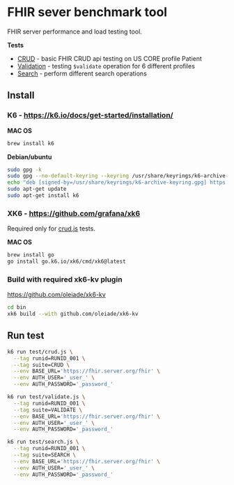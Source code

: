 # FHIR sever benchmark tool

FHIR server performance and load testing tool.

__Tests__
- [CRUD](./test/crud.js) - basic FHIR CRUD api testing on US CORE profile Patient  
- [Validation](./test/validation.js) - testing `$validate` operation for 6 different profiles
- [Search](./test/search.js) - perform different search operations


##  Install

### K6 - https://k6.io/docs/get-started/installation/

__MAC OS__
```bash
brew install k6
```

__Debian/ubuntu__
```bash
sudo gpg -k
sudo gpg --no-default-keyring --keyring /usr/share/keyrings/k6-archive-keyring.gpg --keyserver hkp://keyserver.ubuntu.com:80 --recv-keys C5AD17C747E3415A3642D57D77C6C491D6AC1D69
echo "deb [signed-by=/usr/share/keyrings/k6-archive-keyring.gpg] https://dl.k6.io/deb stable main" | sudo tee /etc/apt/sources.list.d/k6.list
sudo apt-get update
sudo apt-get install k6

```
  
### XK6 - https://github.com/grafana/xk6

Required only for [crud.js](./test/crud.js) tests.

__MAC OS__
```bash
brew install go
go install go.k6.io/xk6/cmd/xk6@latest
```

### Build with required xk6-kv plugin
https://github.com/oleiade/xk6-kv

```bash
cd bin
xk6 build --with github.com/oleiade/xk6-kv
```

## Run test

```bash
k6 run test/crud.js \
  --tag runid=RUNID_001 \
  --tag suite=CRUD \
  --env BASE_URL='https://fhir.server.org/fhir' \
  --env AUTH_USER='_user_' \
  --env AUTH_PASSWORD='_password_'

k6 run test/validate.js \
  --tag runid=RUNID_001 \
  --tag suite=VALIDATE \
  --env BASE_URL='https://fhir.server.org/fhir' \
  --env AUTH_USER='_user_' \
  --env AUTH_PASSWORD='_password_'

k6 run test/search.js \
  --tag runid=RUNID_001 \
  --tag suite=SEARCH \
  --env BASE_URL='https://fhir.server.org/fhir' \
  --env AUTH_USER='_user_' \
  --env AUTH_PASSWORD='_password_'
```